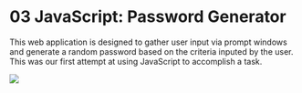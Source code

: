 # 03 JavaScript: Password Generator

This web application is designed to gather user input via prompt windows and generate a random password based on the criteria inputed by the user. This was our first attempt at using JavaScript to accomplish a task. 

![](./assets/images/Screenshot-PW-Gen.jpg)
